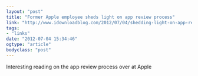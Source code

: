 ```yaml
---
layout: "post"
title: "Former Apple employee sheds light on app review process"
link: "http://www.idownloadblog.com/2012/07/04/shedding-light-on-app-review/"
tags: 
- "links"
date: "2012-07-04 15:34:46"
ogtype: "article"
bodyclass: "post"
---
```


Interesting reading on the app review process over at Apple